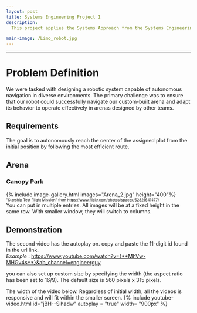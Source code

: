 ```yaml
---
layout: post
title: Systems Engineering Project 1
description:  
  This project applies the Systems Approach from the Systems Engineering Body of Knowledge (SEBoK) to design, develop, and implement a robotic system using the     LIMO robot platform and ROS 1 Melodic. As part of the project, we designed a 1.33m x 1.5m changi airport related arena and programmed the robot with ROS1(Melodic) to autonomously navigate not only our own themed arena, but also adapt to and operate in arenas built by other teams.

main-image: /Limo_robot.jpg
---
```


---
# Problem Definition
We were tasked with designing a robotic system capable of autonomous navigation in diverse environments. The primary challenge was to ensure that our robot could successfully navigate our custom-built arena and adapt its behavior to operate effectively in  arenas designed by other teams.
## Requirements 
The goal is to autonomously reach the center of the assigned plot from the initial position by following the most efficient route.



## Arena 
### Canopy Park
{% include image-gallery.html images="Arena_2.jpg" height="400"%}
<span style="font-size: 10px">"Starship Test Flight Mission" from https://www.flickr.com/photos/spacex/52821641477/</span>  
You can put in multiple entries. All images will be at a fixed height in the same row. With smaller window, they will switch to columns.  


## Demonstration
The second video has the autoplay on. copy and paste the 11-digit id found in the url link. <br>
*Example* : https://www.youtube.com/watch?v={**MhVw-MHGv4s**}&ab_channel=engineerguy

you can also set up custom size by specifying the width (the aspect ratio has been set to 16/9). The default size is 560 pixels x 315 pixels.  

The width of the video below. Regardless of initial width, all the videos is responsive and will fit within the smaller screen.
{% include youtube-video.html id="jBH--Sihadw" autoplay = "true" width= "900px" %}  

<br>



